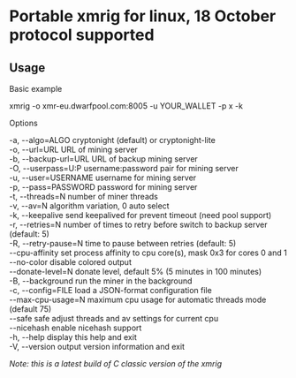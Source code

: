 # Portable xmrig for linux, 18 October protocol supported 

Usage
---
Basic example 

xmrig -o xmr-eu.dwarfpool.com:8005 -u YOUR_WALLET -p x -k 

Options 

  -a, --algo=ALGO       cryptonight (default) or cryptonight-lite \
  -o, --url=URL         URL of mining server \
  -b, --backup-url=URL  URL of backup mining server \
  -O, --userpass=U:P    username:password pair for mining server \
  -u, --user=USERNAME   username for mining server \
  -p, --pass=PASSWORD   password for mining server \
  -t, --threads=N       number of miner threads \
  -v, --av=N            algorithm variation, 0 auto select \
  -k, --keepalive       send keepalived for prevent timeout (need pool support) \
  -r, --retries=N       number of times to retry before switch to backup server (default: 5) \
  -R, --retry-pause=N   time to pause between retries (default: 5) \
      --cpu-affinity    set process affinity to cpu core(s), mask 0x3 for cores 0 and 1 \
      --no-color        disable colored output \
      --donate-level=N  donate level, default 5% (5 minutes in 100 minutes) \
  -B, --background      run the miner in the background \
  -c, --config=FILE     load a JSON-format configuration file \
      --max-cpu-usage=N maximum cpu usage for automatic threads mode (default 75) \
      --safe            safe adjust threads and av settings for current cpu \
      --nicehash        enable nicehash support \
  -h, --help            display this help and exit \
  -V, --version         output version information and exit 
  
_Note: this is a latest build of C classic version of the xmrig_

